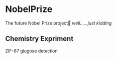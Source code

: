 # NobelPrize
The future Nobel Prize project🦥
_well……just kidding_
<h2>
  Chemistry Expriment
</h2>
  
ZIF-67 glugose detection
